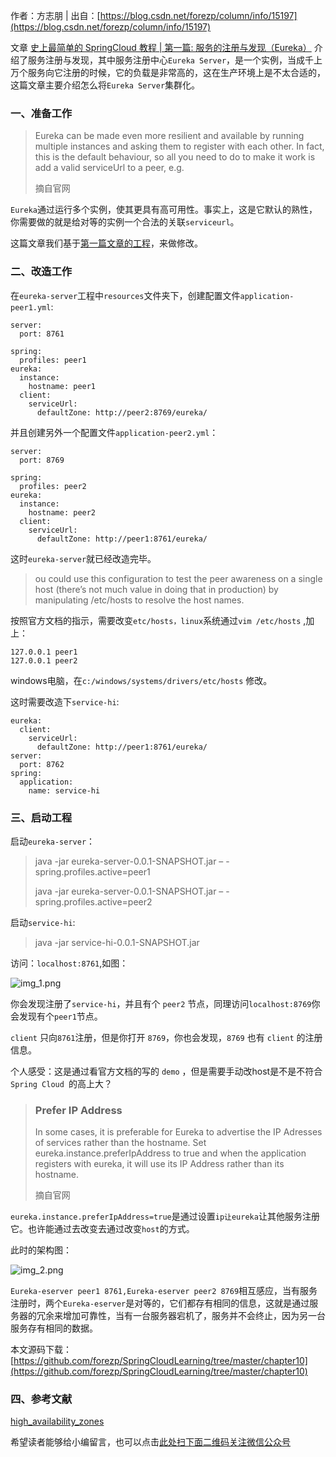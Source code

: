 作者：方志朋 | 出自：[https://blog.csdn.net/forezp/column/info/15197](https://blog.csdn.net/forezp/column/info/15197)

文章 [史上最简单的 SpringCloud 教程 | 第一篇: 服务的注册与发现（Eureka）](http://blog.csdn.net/forezp/article/details/69696915) 介绍了服务注册与发现，其中服务注册中心`Eureka Server`，是一个实例，当成千上万个服务向它注册的时候，它的负载是非常高的，这在生产环境上是不太合适的，这篇文章主要介绍怎么将`Eureka Server`集群化。

### 一、准备工作

> Eureka can be made even more resilient and available by running multiple instances and asking them to register with each other. In fact, this is the default behaviour, so all you need to do to make it work is add a valid serviceUrl to a peer, e.g.
> 
> 摘自官网

`Eureka`通过运行多个实例，使其更具有高可用性。事实上，这是它默认的熟性，你需要做的就是给对等的实例一个合法的关联`serviceurl`。

这篇文章我们基于[第一篇文章的工程](https://github.com/forezp/SpringCloudLearning/tree/master/chapter1)，来做修改。

### 二、改造工作

在`eureka-server`工程中`resources`文件夹下，创建配置文件`application-peer1.yml`:

```
server:
  port: 8761

spring:
  profiles: peer1
eureka:
  instance:
    hostname: peer1
  client:
    serviceUrl:
      defaultZone: http://peer2:8769/eureka/
```

并且创建另外一个配置文件`application-peer2.yml`：

```
server:
  port: 8769

spring:
  profiles: peer2
eureka:
  instance:
    hostname: peer2
  client:
    serviceUrl:
      defaultZone: http://peer1:8761/eureka/
```

这时`eureka-server`就已经改造完毕。

> ou could use this configuration to test the peer awareness on a single host (there’s not much value in doing that in production) by manipulating /etc/hosts to resolve the host names.

按照官方文档的指示，需要改变`etc/hosts，linux`系统通过`vim /etc/hosts` ,加上：

```
127.0.0.1 peer1
127.0.0.1 peer2
```

windows电脑，在`c:/windows/systems/drivers/etc/hosts` 修改。

这时需要改造下`service-hi`:

```
eureka:
  client:
    serviceUrl:
      defaultZone: http://peer1:8761/eureka/
server:
  port: 8762
spring:
  application:
    name: service-hi
```

### 三、启动工程

启动`eureka-server`：

> java -jar eureka-server-0.0.1-SNAPSHOT.jar – -spring.profiles.active=peer1
> 
> java -jar eureka-server-0.0.1-SNAPSHOT.jar – -spring.profiles.active=peer2

>

启动`service-hi`:

> java -jar service-hi-0.0.1-SNAPSHOT.jar

访问：`localhost:8761`,如图：

![img_1.png](https://gitee.com/duchaochen/gongzhonghao/raw/master/个人博客文章/001-images/souyunku-web/2019/yz/0724/10/img_1.png)

你会发现注册了`service-hi`，并且有个 `peer2` 节点，同理访问`localhost:8769`你会发现有个`peer1`节点。

`client` 只向`8761`注册，但是你打开 `8769`，你也会发现，`8769` 也有 `client` 的注册信息。

个人感受：这是通过看官方文档的写的 `demo` ，但是需要手动改host是不是不符合`Spring Cloud `的高上大？

> ### Prefer IP Address
> 
> In some cases, it is preferable for Eureka to advertise the IP Adresses of services rather than the hostname. Set eureka.instance.preferIpAddress to true and when the application registers with eureka, it will use its IP Address rather than its hostname.
> 
> 摘自官网

`eureka.instance.preferIpAddress=true`是通过设置`ip让eureka`让其他服务注册它。也许能通过去改变去通过改变`host`的方式。

此时的架构图：

![img_2.png](https://gitee.com/duchaochen/gongzhonghao/raw/master/个人博客文章/001-images/souyunku-web/2019/yz/0724/10/img_2.png)

`Eureka-eserver peer1 8761,Eureka-eserver peer2 8769`相互感应，当有服务注册时，两个`Eureka-eserver`是对等的，它们都存有相同的信息，这就是通过服务器的冗余来增加可靠性，当有一台服务器宕机了，服务并不会终止，因为另一台服务存有相同的数据。

本文源码下载：
[https://github.com/forezp/SpringCloudLearning/tree/master/chapter10](https://github.com/forezp/SpringCloudLearning/tree/master/chapter10)

### 四、参考文献

[high_availability_zones](http://projects.spring.io/spring-cloud/spring-cloud.html#_high_availability_zones_and_regions)


希望读者能够给小编留言，也可以点击[此处扫下面二维码关注微信公众号](https://www.ycbbs.vip/?p=28 "此处扫下面二维码关注微信公众号")